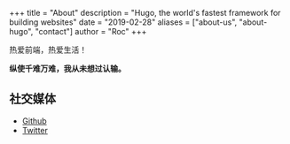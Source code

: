 +++
title = "About"
description = "Hugo, the world's fastest framework for building websites"
date = "2019-02-28"
aliases = ["about-us", "about-hugo", "contact"]
author = "Roc"
+++

热爱前端，热爱生活！

**纵使千难万难，我从未想过认输。**

## 社交媒体

- [Github](https://github.com/moonlitusun)
- [Twitter](https://twitter.com/rocsun96)
